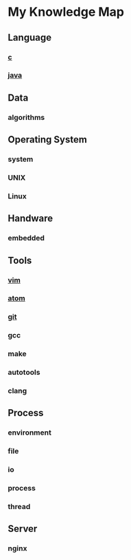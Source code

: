 # My Knowledge Map
## Language
### [c](https://github.com/xiaomiao22/manknows/notes/c.md)
### [java](https://github.com/xiaomiao22/manknows/notes/java.md)


## Data
### algorithms

## Operating System
### system
### UNIX
### Linux

## Handware
### embedded

## Tools
### [vim](https://github.com/xiaomiao22/manknows/notes/vim.md)
### [atom](https://github.com/xiaomiao22/manknows/notes/atom.md)
### [git](https://github.com/xiaomiao22/manknows/notes/git.md)

### gcc
### make
### autotools
### clang

## Process
### environment
### file
### io
### process
### thread

## Server
### nginx
